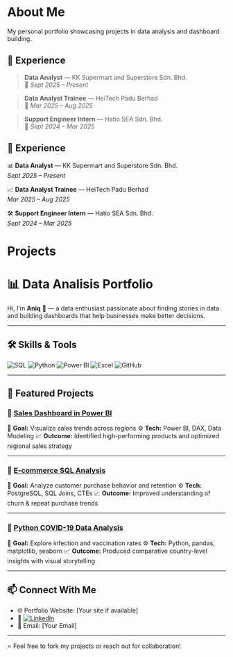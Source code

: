 # About Me
My personal portfolio showcasing projects in data analysis and dashboard building.


## 💼 Experience

> **Data Analyst** — KK Supermart and Superstore Sdn. Bhd.  
> 📅 *Sept 2025 – Present*  

> **Data Analyst Trainee** — HeiTech Padu Berhad  
> 📅 *Mar 2025 – Aug 2025*  

> **Support Engineer Intern** — Hatio SEA Sdn. Bhd.  
> 📅 *Sept 2024 – Mar 2025*

## 💼 Experience

📊 **Data Analyst** — KK Supermart and Superstore Sdn. Bhd.  
*Sept 2025 – Present*  

📈 **Data Analyst Trainee** — HeiTech Padu Berhad  
*Mar 2025 – Aug 2025*  

🛠️ **Support Engineer Intern** — Hatio SEA Sdn. Bhd.  
*Sept 2024 – Mar 2025*  



# Projects

# 📊 Data Analisis Portfolio

Hi, I’m **Aniq** 👋 — a data enthusiast passionate about finding stories in data and building dashboards that help businesses make better decisions.

---

## 🛠️ Skills & Tools

![SQL](https://img.shields.io/badge/SQL-PostgreSQL-blue)
![Python](https://img.shields.io/badge/Python-Data%20Analysis-yellow)
![Power BI](https://img.shields.io/badge/Power%20BI-DAX-green)
![Excel](https://img.shields.io/badge/Excel-Advanced-brightgreen)
![GitHub](https://img.shields.io/badge/Git-GitHub-lightgrey)

---

## 📂 Featured Projects

### 🔹 [Sales Dashboard in Power BI](link-to-project)

📌 **Goal:** Visualize sales trends across regions
⚙️ **Tech:** Power BI, DAX, Data Modeling
📈 **Outcome:** Identified high-performing products and optimized regional sales strategy

---

### 🔹 [E-commerce SQL Analysis](link-to-project)

📌 **Goal:** Analyze customer purchase behavior and retention
⚙️ **Tech:** PostgreSQL, SQL Joins, CTEs
📈 **Outcome:** Improved understanding of churn & repeat purchase trends

---

### 🔹 [Python COVID-19 Data Analysis](link-to-project)

📌 **Goal:** Explore infection and vaccination rates
⚙️ **Tech:** Python, pandas, matplotlib, seaborn
📈 **Outcome:** Produced comparative country-level insights with visual storytelling

---

## 📫 Connect With Me

* 🌐 Portfolio Website: \[Your site if available]
* 💼 [![LinkedIn](https://img.shields.io/badge/LinkedIn-Connect-blue)](Your_LinkedIn_URL)
* 📧 Email: \[Your Email]

---

⭐ Feel free to fork my projects or reach out for collaboration!

